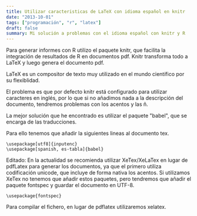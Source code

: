 ```yaml
---
title: Utilizar caracteristicas de LaTeX con idioma español en knitr
date: "2013-10-01"
tags: ["programación", "r", "latex"]
draft: false
summary: Mi solución a problemas con el idioma español con knitr y R
---
```


Para generar informes con R utilizo el paquete knitr, que facilita la integración de resultados de R en documentos pdf. Knitr transforma todo a LaTeX y luego genera el documento pdf.

LaTeX es un compositor de texto muy utilizado en el mundo científico por su flexiblidad.

El problema es que por defecto knitr está configurado para utilizar caracteres en inglés, por lo que si no añadimos nada a la descripción del documento, tendremos problemas con los acentos y las ñ.

La mejor solución que he encontrado es utilizar el paquete "babel", que se encarga de las traducciones.

Para ello tenemos que añadir la siguientes lineas al documento tex.

    \usepackage[utf8]{inputenc}
    \usepackage[spanish, es-tabla]{babel}

Editado: En la actualidad se recomienda utilizar XeTex/XeLaTex en lugar de pdfLatex para generar los documentos, ya que el primero utiliza codificación unicode, que incluye de forma nativa los acentos. Si utilizamos XeTex no tenemos que añadir estos paquetes, pero tendremos que añadir el paquete fontspec y guardar el documento en UTF-8.

    \usepackage{fontspec}

Para compilar el fichero, en lugar de pdflatex utilizaremos xelatex.
